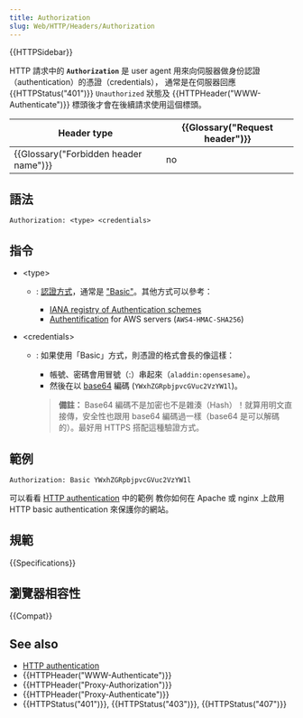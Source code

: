 ```yaml
---
title: Authorization
slug: Web/HTTP/Headers/Authorization
---
```


{{HTTPSidebar}}

HTTP 請求中的 **`Authorization`** 是 user agent 用來向伺服器做身份認證（authentication）的憑證（credentials），
通常是在伺服器回應 {{HTTPStatus("401")}}
`Unauthorized` 狀態及 {{HTTPHeader("WWW-Authenticate")}} 標頭後才會在後續請求使用這個標頭。

| Header type                           | {{Glossary("Request header")}} |
| ------------------------------------- | ------------------------------ |
| {{Glossary("Forbidden header name")}} | no                             |

## 語法

```http
Authorization: <type> <credentials>
```

## 指令

- \<type>

  - : [認證方式](/zh-TW/docs/Web/HTTP/Authentication#authentication_schemes)，通常是 ["Basic"](/zh-TW/docs/Web/HTTP/Authentication#basic_authentication_scheme)。其他方式可以參考：

    - [IANA registry of Authentication schemes](http://www.iana.org/assignments/http-authschemes/http-authschemes.xhtml)
    - [Authentification](http://docs.aws.amazon.com/AmazonS3/latest/API/sigv4-auth-using-authorization-header.html) for AWS servers (`AWS4-HMAC-SHA256`)

- \<credentials>

  - : 如果使用「Basic」方式，則憑證的格式會長的像這樣：

    - 帳號、密碼會用冒號（:）串起來（`aladdin:opensesame`）。
    - 然後在以 [base64](/zh-TW/docs/Glossary/Base64) 編碼 (`YWxhZGRpbjpvcGVuc2VzYW1l`)。

    > **備註：** Base64 編碼不是加密也不是雜湊（Hash）！就算用明文直接傳，安全性也跟用 base64 編碼過一樣（base64 是可以解碼的）。最好用 HTTPS 搭配這種驗證方式。

## 範例

```plain
Authorization: Basic YWxhZGRpbjpvcGVuc2VzYW1l
```

可以看看 [HTTP authentication](/zh-TW/docs/Web/HTTP/Authentication) 中的範例
教你如何在 Apache 或 nginx 上啟用 HTTP basic authentication 來保護你的網站。

## 規範

{{Specifications}}

## 瀏覽器相容性

{{Compat}}

## See also

- [HTTP authentication](/zh-TW/docs/Web/HTTP/Authentication)
- {{HTTPHeader("WWW-Authenticate")}}
- {{HTTPHeader("Proxy-Authorization")}}
- {{HTTPHeader("Proxy-Authenticate")}}
- {{HTTPStatus("401")}}, {{HTTPStatus("403")}}, {{HTTPStatus("407")}}
